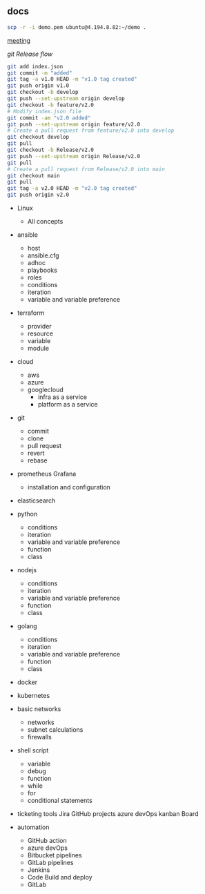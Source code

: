 ## docs

```bash
scp -r -i demo.pem ubuntu@4.194.8.82:~/demo .
```

[meeting](https://teams.microsoft.com/l/meetup-join/19:meeting_MzhmYTBkMWUtNDlkYS00ZDcwLTg2YWItMjQ5MDQzZmZhNmJj@thread.v2/0?context=%7B%22Tid%22:%221d04408b-5753-4b63-9dfd-9d4c8a26e0c9%22,%22Oid%22:%22fb698c1d-6481-446b-87ef-2a3ee3654c4b%22%7D)

_git Release flow_

```bash
git add index.json
git commit -m "added"
git tag -a v1.0 HEAD -m "v1.0 tag created"
git push origin v1.0
git checkout -b develop
git push --set-upstream origin develop
git checkout -b feature/v2.0
# Modify index.json file
git commit -am "v2.0 added"
git push --set-upstream origin feature/v2.0
# Create a pull request from feature/v2.0 into develop
git checkout develop
git pull
git checkout -b Release/v2.0
git push --set-upstream origin Release/v2.0
git pull
# Create a pull request from Release/v2.0 into main
git checkout main
git pull 
git tag -a v2.0 HEAD -m "v2.0 tag created"
git push origin v2.0
```



* Linux 
    * All concepts

* ansible
    * host
    * ansible.cfg
    * adhoc
    * playbooks
    * roles
    * conditions
    * iteration
    * variable and variable preference

* terraform
    * provider
    * resource
    * variable
    * module

* cloud 
    * aws
    * azure
    * googlecloud
       * infra as a service
       * platform as a service

* git
    * commit
    * clone
    * pull request
    * revert
    * rebase

* prometheus Grafana
    * installation and configuration


* elasticsearch

* python
    * conditions
    * iteration
    * variable and variable preference
    * function
    * class
* nodejs
    * conditions
    * iteration
    * variable and variable preference
    * function
    * class
    
* golang
    * conditions
    * iteration
    * variable and variable preference
    * function
    * class

* docker
* kubernetes
* basic networks
    * networks 
    * subnet calculations
    * firewalls

* shell script
    * variable
    * debug
    * function
    * while
    * for
    * conditional statements

* ticketing tools Jira GitHub projects azure devOps kanban Board


* automation
    * GitHub action
    * azure devOps
    * Bitbucket pipelines
    * GitLab pipelines
    * Jenkins
    * Code Build and deploy
    * GitLab
